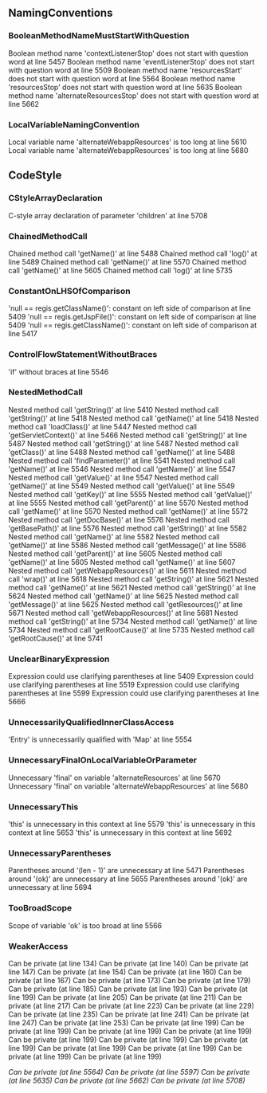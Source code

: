 ## NamingConventions

### BooleanMethodNameMustStartWithQuestion

Boolean method name 'contextListenerStop' does not start with question word at line 5457
Boolean method name 'eventListenerStop' does not start with question word at line 5509
Boolean method name 'resourcesStart' does not start with question word at line 5564 
Boolean method name 'resourcesStop' does not start with question word at line 5635 
Boolean method name 'alternateResourcesStop' does not start with question word at line 5662

### LocalVariableNamingConvention

Local variable name 'alternateWebappResources' is too long at line 5610
Local variable name 'alternateWebappResources' is too long at line 5680

## CodeStyle

### CStyleArrayDeclaration

C-style array declaration of parameter 'children' at line 5708

### ChainedMethodCall

Chained method call 'getName()' at line 5488
Chained method call 'log()' at line 5489
Chained method call 'getName()' at line 5570
Chained method call 'getName()' at line 5605
Chained method call 'log()' at line 5735

### ConstantOnLHSOfComparison

'null == regis.getClassName()': constant on left side of comparison at line 5409
'null == regis.getJspFile()': constant on left side of comparison at line 5409
'null == regis.getClassName()': constant on left side of comparison at line 5417

### ControlFlowStatementWithoutBraces

'if' without braces at line 5546

### NestedMethodCall

Nested method call 'getString()' at line 5410
Nested method call 'getString()' at line 5418
Nested method call 'getName()' at line 5418 
Nested method call 'loadClass()' at line 5447
Nested method call 'getServletContext()' at line 5466
Nested method call 'getString()' at line 5487
Nested method call 'getString()' at line 5487
Nested method call 'getClass()' at line 5488
Nested method call 'getName()' at line 5488
Nested method call 'findParameter()' at line 5541
Nested method call 'getName()' at line 5546
Nested method call 'getName()' at line 5547
Nested method call 'getValue()' at line 5547
Nested method call 'getName()' at line 5549
Nested method call 'getValue()' at line 5549
Nested method call 'getKey()' at line 5555
Nested method call 'getValue()' at line 5555
Nested method call 'getParent()' at line 5570
Nested method call 'getName()' at line 5570
Nested method call 'getName()' at line 5572
Nested method call 'getDocBase()' at line 5576
Nested method call 'getBasePath()' at line 5576
Nested method call 'getString()' at line 5582
Nested method call 'getName()' at line 5582
Nested method call 'getName()' at line 5586
Nested method call 'getMessage()' at line 5586
Nested method call 'getParent()' at line 5605
Nested method call 'getName()' at line 5605
Nested method call 'getName()' at line 5607
Nested method call 'getWebappResources()' at line 5611
Nested method call 'wrap()' at line 5618
Nested method call 'getString()' at line 5621
Nested method call 'getName()' at line 5621
Nested method call 'getString()' at line 5624
Nested method call 'getName()' at line 5625
Nested method call 'getMessage()' at line 5625
Nested method call 'getResources()' at line 5671
Nested method call 'getWebappResources()' at line 5681
Nested method call 'getString()' at line 5734
Nested method call 'getName()' at line 5734
Nested method call 'getRootCause()' at line 5735
Nested method call 'getRootCause()' at line 5741

### UnclearBinaryExpression

Expression could use clarifying parentheses at line 5409
Expression could use clarifying parentheses at line 5519
Expression could use clarifying parentheses at line 5599
Expression could use clarifying parentheses at line 5666

### UnnecessarilyQualifiedInnerClassAccess

'Entry' is unnecessarily qualified with 'Map' at line 5554

### UnnecessaryFinalOnLocalVariableOrParameter

Unnecessary 'final' on variable 'alternateResources' at line 5670
Unnecessary 'final' on variable 'alternateWebappResources' at line 5680

### UnnecessaryThis

'this' is unnecessary in this context at line 5579
'this' is unnecessary in this context at line 5653
'this' is unnecessary in this context at line 5692

### UnnecessaryParentheses

Parentheses around '(len - 1)' are unnecessary at line 5471
Parentheses around '(ok)' are unnecessary at line 5655
Parentheses around '(ok)' are unnecessary at line 5694

### TooBroadScope

Scope of variable 'ok' is too broad at line 5566 

### WeakerAccess

Can be private (at line 134)
Can be private (at line 140)
Can be private (at line 147)
Can be private (at line 154)
Can be private (at line 160)
Can be private (at line 167)
Can be private (at line 173)
Can be private (at line 179)
Can be private (at line 185)
Can be private (at line 193)
Can be private (at line 199)
Can be private (at line 205)
Can be private (at line 211)
Can be private (at line 217)
Can be private (at line 223)
Can be private (at line 229)
Can be private (at line 235)
Can be private (at line 241)
Can be private (at line 247)
Can be private (at line 253)
Can be private (at line 199)
Can be private (at line 199)
Can be private (at line 199)
Can be private (at line 199)
Can be private (at line 199)
Can be private (at line 199)
Can be private (at line 199)
Can be private (at line 199)
Can be private (at line 199)
Can be private (at line 199)
Can be private (at line 199)


*Can be private (at line 5564)*
*Can be private (at line 5597)*
*Can be private (at line 5635)*
*Can be private (at line 5662)*
*Can be private (at line 5708)*
